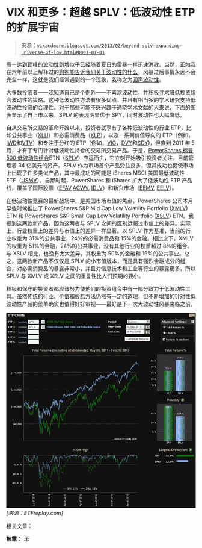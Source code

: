 <!--yml

category: 未分类

date: 2024-05-18 16:18:02

-->

# VIX 和更多：超越 SPLV：低波动性 ETP 的扩展宇宙

> 来源：[`vixandmore.blogspot.com/2013/02/beyond-splv-expanding-universe-of-low.html#0001-01-01`](http://vixandmore.blogspot.com/2013/02/beyond-splv-expanding-universe-of-low.html#0001-01-01)

周一达到顶峰的波动性剧增似乎已经随着夏日的雷暴一样迅速消散。当然，正如我在六年前以上解释过的[狗狗能告诉我们关于波动性的什么](http://vixandmore.blogspot.com/2007/01/what-my-dog-can-tell-us-about_947.html)，风暴过后事情永远不会完全一样，这就是我们经常遇到的一个现象，我称之为[回声波动性](http://vixandmore.blogspot.com/search/label/echo%20volatility)。

大多数投资者——我知道自己是个例外——不喜欢波动性，并积极寻求降低投资组合波动性的策略。这种低波动性方法有很多优点，并且有相当多的学术研究支持低波动性投资的合理性。对于那些可能不感兴趣于通晓学术文献的人来说，下面的图表显示了自上市以来，SPLV 的表现明显优于 SPY，同时波动性也大幅降低。

自从交易所交易的革命开始以来，投资者就享有了各种低波动性的行业 ETP，比如公共事业（[XLU](http://vixandmore.blogspot.com/search/label/XLU)）和必需消费品（[XLP](http://vixandmore.blogspot.com/search/label/XLP)），以及一系列价值导向的 ETP（例如，[IWD](http://vixandmore.blogspot.com/search/label/IWD)和[VTV](http://vixandmore.blogspot.com/search/label/VTV)）和专注于分红的 ETP（例如，[VIG](http://vixandmore.blogspot.com/search/label/VIG)，[DVY](http://vixandmore.blogspot.com/search/label/DVY)和[SDY](http://vixandmore.blogspot.com/search/label/SDY))，但直到 2011 年 5 月，才有了专门针对低波动性持仓的交易所交易产品。于是，[PowerShares 标普 500 低波动性组合](http://www.invescopowershares.com/products/overview.aspx?ticker=SPLV)ETN（[SPLV](http://vixandmore.blogspot.com/search/label/SPLV)）应运而生，它立刻开始吸引投资者关注，目前管理着 34 亿美元的资产。SPLV 作为市场首个产品受益良多，但其成功也促使市场上出现了许多类似产品，其中最成功的可能是 iShares MSCI 美国最低波动性 ETF（[USMV](http://vixandmore.blogspot.com/search/label/USMV)）。自那时起，PowerShares 和 iShares 扩大了低波动性 ETP 产品线，覆盖了国际股票（[EFAV](http://vixandmore.blogspot.com/search/label/EFAV),[ACWV](http://vixandmore.blogspot.com/search/label/ACWV), [IDLV](http://vixandmore.blogspot.com/search/label/IDLV)）和新兴市场（[EEMV](http://vixandmore.blogspot.com/search/label/EEMV), [EELV](http://vixandmore.blogspot.com/search/label/EELV)）。

在低波动性竞赛的最新战场中，是美国市场市值的焦点，PowerShares 公司本月早些时候推出了 PowerShares S&P Mid Cap Low Volatility Portfolio ([XMLV](http://vixandmore.blogspot.com/search/label/XMLV)) ETN 和 PowerShares S&P Small Cap Low Volatility Portfolio ([XSLV](http://vixandmore.blogspot.com/search/label/XSLV)) ETN。我提到这两款新产品，因为这两者与 SPLV 之间的区别远超过市值上的差异。实际上，行业权重上的差异与市值上的差异一样显著。以 SPLV 作为基准，当前的行业权重为 31%的公共事业，24%的必需消费品和 15%的金融。相比之下，XMLV 的权重为 51%的金融，24%的公共事业，没有其他行业的权重超过 8%的组合。与 XSLV 相比，也没有太大差异，其权重为 50%的金融和 16%的公共事业。总之，这两款新产品不仅仅是 SPLV 的小市值版本，而是具有强烈金融成分的组合，对必需消费品的暴露非常小，并且对信息技术和工业等行业的暴露更多，所以 SPLV 与 XMLV 或 XSLV 之间的重复性比人们预期的要小。

积极和保守的投资者都应该努力使他们的投资组合中有一部分致力于低波动性工具。虽然传统的行业、价值和股息方法仍然有一定的道理，但不断增加的针对性低波动性产品的菜单确实也值得好好审视——最好是下一次大波动性风暴来临之前。

![](img/24dbd50de8a44d13e278355d6e1b4ac0.png) *[来源：ETFreplay.com]*

相关文章：

**披露：** *无*

